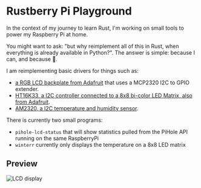 # Rustberry Pi Playground

In the context of my journey to learn Rust, I'm working on small tools to power my Raspberry Pi at home.

You might want to ask: "but why reimplement all of this in Rust, when everything is already available in Python?".
The answer is simple: because I can, and because :crab:.

I am reimplementing basic drivers for things such as:
* [a RGB LCD backplate from Adafruit](https://www.adafruit.com/product/1110) that uses a MCP2320 I2C to GPIO extender.
* [HT16K33, a I2C controller connected to a 8x8 bi-color LED Matrix, also from Adafruit](https://learn.adafruit.com/adafruit-led-backpack/bi-color-8x8-matrix).
* [AM2320, a I2C temperature and humidity sensor](https://akizukidenshi.com/download/ds/aosong/AM2320.pdf).

There is currently two small programs:
* `pihole-lcd-status` that will show statistics pulled from the PiHole API running on the same RaspberryPi
* `winterr` currently only displays the temperature on a 8x8 LED matrix

## Preview

![LCD display](img.jpg)